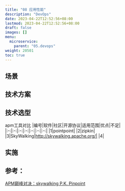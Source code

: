```yaml
---
title: "08 应用性能"
description: "DevOps"
date: 2023-04-22T12:52:56+08:00
lastmod: 2023-04-22T12:52:56+08:00
draft: false
images: []
menu:
  microservice:
    parent: "05.devops"
weight: 20501
toc: true
---
```


## 场景

## 技术方案

## 技术选型

apm工具对比
|编号|软件|社区|开源协议|适用范围|优点|不足|
|:-:|:-:|:-:|:-:|:-:|:-:|:-:|
|1|pointpoint|
|2|zipkin|
|3|SkyWalking|http://skywalking.apache.org/|
|4|

## 实施


## 参考：
[APM巅峰对决：skywalking P.K. Pinpoint](https://skywalking.apache.org/zh/blog/2019-02-24-skywalking-pk-pinpoint.html)

